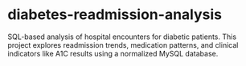 # diabetes-readmission-analysis
SQL-based analysis of hospital encounters for diabetic patients. This project explores readmission trends, medication patterns, and clinical indicators like A1C results using a normalized MySQL database.
